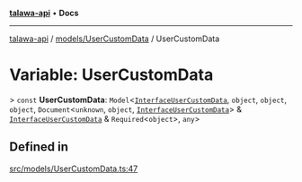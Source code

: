 [**talawa-api**](../../../README.md) • **Docs**

***

[talawa-api](../../../modules.md) / [models/UserCustomData](../README.md) / UserCustomData

# Variable: UserCustomData

\> `const` **UserCustomData**: `Model`\<[`InterfaceUserCustomData`](../interfaces/InterfaceUserCustomData.md), `object`, `object`, `object`, `Document`\<`unknown`, `object`, [`InterfaceUserCustomData`](../interfaces/InterfaceUserCustomData.md)\> & [`InterfaceUserCustomData`](../interfaces/InterfaceUserCustomData.md) & `Required`\<`object`\>, `any`\>

## Defined in

[src/models/UserCustomData.ts:47](https://github.com/PalisadoesFoundation/talawa-api/blob/7fc9f13527dc6ead651f268e58527dcc279b95bc/src/models/UserCustomData.ts#L47)
